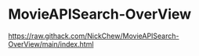 ﻿# MovieAPISearch-OverView

https://raw.githack.com/NickChew/MovieAPISearch-OverView/main/index.html

